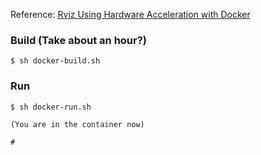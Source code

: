 Reference: [Rviz Using Hardware Acceleration with Docker](http://wiki.ros.org/docker/Tutorials/Hardware%20Acceleration)

### Build (Take about an hour?)
```
$ sh docker-build.sh
```
### Run
```
$ sh docker-run.sh

(You are in the container now)

#

```

